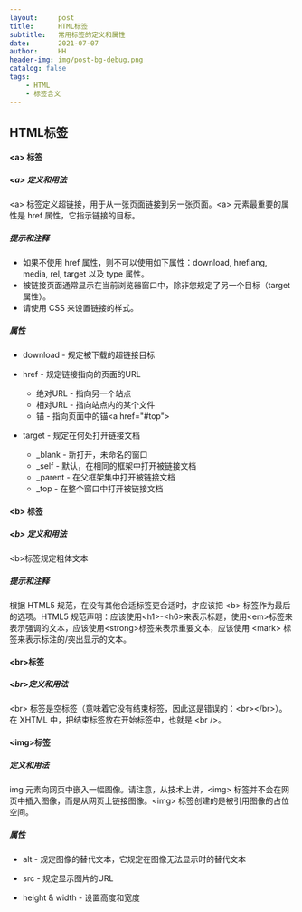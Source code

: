 ```yaml
---
layout:     post
title:      HTML标签
subtitle:   常用标签的定义和属性
date:       2021-07-07
author:     HH
header-img: img/post-bg-debug.png
catalog: false
tags:
    - HTML
    - 标签含义
---
```

## HTML标签

#### &lt;a&gt; 标签

##### &lt;a&gt; 定义和用法

&lt;a&gt; 标签定义超链接，用于从一张页面链接到另一张页面。&lt;a&gt; 元素最重要的属性是 href 属性，它指示链接的目标。

##### 提示和注释

- 如果不使用 href 属性，则不可以使用如下属性：download, hreflang, media, rel, target 以及 type 属性。
- 被链接页面通常显示在当前浏览器窗口中，除非您规定了另一个目标（target 属性）。
- 请使用 CSS 来设置链接的样式。

##### 属性

- download - 规定被下载的超链接目标



- href - 规定链接指向的页面的URL
  - 绝对URL - 指向另一个站点
  - 相对URL - 指向站点内的某个文件
  - 锚 - 指向页面中的锚&lt;a href="#top"&gt;

- target - 规定在何处打开链接文档
  - _blank - 新打开，未命名的窗口
  - _self - 默认，在相同的框架中打开被链接文档
  - _parent - 在父框架集中打开被链接文档
  - _top - 在整个窗口中打开被链接文档

#### &lt;b&gt; 标签

##### &lt;b&gt; 定义和用法

&lt;b&gt;标签规定粗体文本

##### 提示和注释

根据 HTML5 规范，在没有其他合适标签更合适时，才应该把 &lt;b&gt; 标签作为最后的选项。HTML5 规范声明：应该使用&lt;h1&gt;-&lt;h6&gt;来表示标题，使用&lt;em&gt;标签来表示强调的文本，应该使用&lt;strong&gt;标签来表示重要文本，应该使用 &lt;mark&gt; 标签来表示标注的/突出显示的文本。

#### &lt;br&gt;标签

##### &lt;br&gt;定义和用法

&lt;br&gt; 标签是空标签（意味着它没有结束标签，因此这是错误的：&lt;br&gt;&lt;/br&gt;）。在 XHTML 中，把结束标签放在开始标签中，也就是 &lt;br /&gt;。

#### &lt;img&gt;标签

##### 定义和用法

img 元素向网页中嵌入一幅图像。请注意，从技术上讲，&lt;img&gt; 标签并不会在网页中插入图像，而是从网页上链接图像。&lt;img&gt; 标签创建的是被引用图像的占位空间。

##### 属性

- alt - 规定图像的替代文本，它规定在图像无法显示时的替代文本

- src - 规定显示图片的URL
- height & width - 设置高度和宽度

